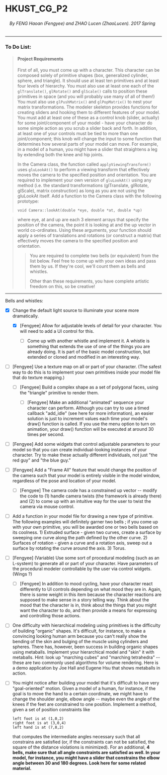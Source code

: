 # HKUST_CG_P2
###### 　By FENG Haoan (Fengyee) and ZHAO Lucen (ZhaoLucen). 2017 Spring
***
### To Do List: 
> 
> #### Project Requirements
> 
> First of all, you must come up with a character. This character can be composed solely of primitive shapes (box, generalized cylinder, sphere, and triangle).  It should use at least ten primitives and at least four levels of hierarchy. You must also use at least one each of the `glTranslate()`, `glRotate()` and `glScale()` calls to position these primitives in space (and you will probably use many of all of them!) You must also use `glPushMatrix()` and `glPopMatrix()` to nest your matrix transformations. The modeler skeleton provides functions for creating sliders and hooking them to different features of your model. You must add at least one of these as a control knob (slider, actually) for some joint/component of your model - have your character do some simple action as you scrub a slider back and forth. In addition, at least one of your controls must be tied to more than one joint/component; this knob will change the input to some function that determines how several parts of your model can move. For example, in a model of a human, you might have a slider that straightens a leg by extending both the knee and hip joints.
> 
> In the Camera class, the function called `applyViewingTransform()` uses `gluLookAt()` to perform a viewing transform that effectively moves the camera to the specified position and orientation. You are required to implement your own version of `gluLookAt()` using any method (i.e. the standard transformations (glTranslate, glRotate, glScale), matrix construction) as long as you are not using the gluLookAt itself. Add a function to the Camera class with the following prototype:
> 
> `void Camera::lookAt(double *eye, double *at, double *up)`

> where eye, at and up are each 3 element arrays that specify the position of the camera, the point it is looking at and the up vector in world co-ordinates. Using these arguments, your function should apply a series of translations and rotations (or construct a matrix) that effectively moves the camera to the specified position and orientation.
> > 
> > You are required to complete two bells (or equivalent) from the list below. Feel free to come up with your own ideas and pass them by us. If they're cool, we'll count them as bells and whistles.
> > 
> > Other than these requirements, you have complete artistic freedom on this, so be creative!


***
Bells and whistles:

- [x]  Change the default light source to illuminate your scene more dramatically.

    - [x]  [Fengyee] Allow for adjustable levels of detail for your character. You will need to add a UI control for this.

        - [ ] Come up with another whistle and implement it.  A whistle is something that extends the use of one of the things you are already doing.  It is part of the basic model construction, but extended or cloned and modified in an interesting way.

- [ ]  [Fengyee] Use a texture map on all or part of your character. (The safest way to do this is to implement your own primitives inside your model file that do texture mapping.)

    - [ ]  [Fengyee] Build a complex shape as a set of polygonal faces, using the "triangle" primitive to render them.

        - [ ]  [Fengyee] Make an additional "animated" sequence your character can perform.  Although you can try to use a timed callback "add_idle" (see here for more information), an easier solution is just to increment values each time your model's draw() function is called. If you use the menu option to turn on animation, your draw() function will be executed at around 30 times per second.

- [ ]  [Fengyee] Add some widgets that control adjustable parameters to your model so that you can create individual-looking instances of your character.  Try to make these actually different individuals, not just "the red guy" and "the blue guy."

- [ ]  [Fengyee] Add a "Frame All" feature that would change the position of the camera such that your model is entirely visible in the model window, regardless of the pose and location of your model.

    - [ ]  [Fengyee] The camera code has a constrained up vector -- modify the code to (1) handle camera twists (the framework is already there) and (2) to come up with an intuitive way for the user to twist the camera via mouse control.

- [ ] Add a function in your model file for drawing a new type of primitive. The following examples will definitely garner two bells ; if you come up with your own primitive, you will be awarded one or two bells based on its coolness. 1) Extruded surface - given two curves, create a surface by sweeping one curve along the path defined by the other curve. 2) Surfaces of rotation - given a curve and a rotation axis, sweep out a surface by rotating the curve around the axis. 3) Torus.

- [ ]  [Fengyee]  (Variable) Use some sort of procedural modeling (such as an L-system) to generate all or part of your character. Have parameters of the procedural modeler controllable by the user via control widgets. (Wings ?)

    - [ ]  [Fengyee] In addition to mood cycling, have your character react differently to UI controls depending on what mood they are in.  Again, there is some weight in this item because the character reactions are supposed to make sense in a story telling way.  Think about the mood that the character is in, think about the things that you might want the character to do, and then provide a means for expressing and controlling those actions.

- [ ] One difficulty with hierarchical modeling using primitives is the difficulty of building "organic" shapes. It's difficult, for instance, to make a convincing looking human arm because you can't really show the bending of the skin and bulging of the muscle using cylinders and spheres. There has, however, been success in building organic shapes using metaballs. Implement your hierarchical model and "skin" it with metaballs. Hint: look up "marching cubes" and "marching tetrahedra" --these are two commonly used algorithms for volume rendering. Here is a demo application by Joe Hall and Eugene Hsu that shows metaballs in action.

- [ ] You might notice after building your model that it's difficult to have very "goal-oriented" motion. Given a model of a human, for instance, if the goal is to move the hand to a certain coordinate, we might have to change the shoulder angle, elbow angle -- maybe even the angle of the knees if the feet are constrained to one position. Implement a method, given a set of position constraints like
    
    ```
    left foot is at (1,0,2)
    right foot is at (3,0,4)
    left hand is at (7,8,2)
    ```
    that computes the intermediate angles necessary such that all constrains are satisfied (or, if the constraints can not be satisfied, the square of the distance violations is minimized). For an additional, **4 bells, make sure that all angle constraints are satisfied as well. In your model, for instance, you might have a slider that constrains the elbow angle between 30 and 180 degrees.  Look here for some related material.**